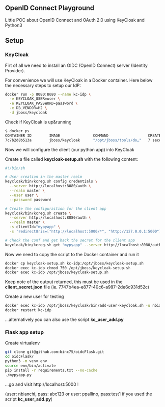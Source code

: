 ## OpenID Connect Playground
Little POC about OpenID Connect and OAuth 2.0 using KeyCloak and Python3

## Setup
### KeyCloak
Firt of all we need to install an OIDC (OpenID Connect) server (Identity Provider).

For convenience we will use KeyCloak in a Docker container.
Here below the necessary steps to setup our IdP:

```bash
docker run -p 8080:8080 --name kc-idp \
  -e KEYCLOAK_USER=user \
  -e KEYCLOAK_PASSWORD=password \
  -e DB_VENDOR=H2 \
  -d jboss/keycloak
```

Check if KeyCloak is up&running
```bash
$ docker ps
CONTAINER ID        IMAGE               COMMAND                  CREATED             STATUS              PORTS                    NAMES
7c7b2d8b513a        jboss/keycloak      "/opt/jboss/tools/do…"   7 seconds ago       Up 5 seconds        0.0.0.0:7777->8080/tcp   kc-idp
```

Now we will configure the client (our python app) into KeyCloak

Create a file called **keycloak-setup.sh** with the following content:
``` bash
#!/bin/sh

# User creation in the master realm
keycloak/bin/kcreg.sh config credentials \
  --server http://localhost:8080/auth \
  --realm master \
  --user user \
  --password password

# Create the configuraition for the client app
keycloak/bin/kcreg.sh create \
  --server http://localhost:8080/auth \
  --realm master \
  -s clientId="mypyapp" \
  -s 'redirectUris=["http://localhost:5000/*", "http://127.0.0.1:5000"]'

# Check the conf and get back the secret for the client app
keycloak/bin/kcreg.sh get "mypyapp" --server http://localhost:8080/auth  --realm master | jq '.secret'
```

Now we need to copy the script to the Docker container and run it
``` bash
docker cp keycloak-setup.sh kc-idp:/opt/jboss/keycloak-setup.sh
docker exec kc-idp chmod 750 /opt/jboss/keycloak-setup.sh
docker exec kc-idp /opt/jboss/keycloak-setup.sh
```
Keep note of the output returned, this must be used in the **client_secret.json** file
(ie. 7747b4ea-e877-40c6-a987-2de6c931d52c)

Create a new user for testing
```bash
docker exec kc-idp /opt/jboss/keycloak/bin/add-user-keycloak.sh -u nbianchi -p abc123 -r master
docker restart kc-idp
```
...alternatively you can also use the script **kc_user_add.py**

### Flask app setup
Create virtualenv
```bash
git clone git@github.com:binc75/oidcFlask.git
cd oidcFlask/
python3 -m venv env
source env/bin/activate
pip install -r requirements.txt --no-cache
./mypyapp.py
```
...go and visit http://localhost:5000 ! 

(user: nbianchi, pass: abc123 or user: ppallino, pass:test1 if you used the script **kc_user_add.py**)
